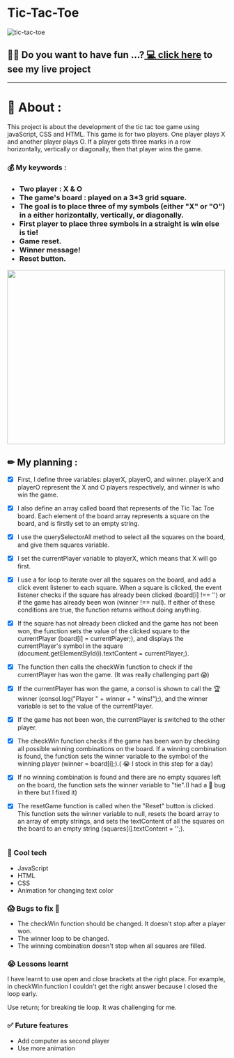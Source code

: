 # Tic-Tac-Toe

<img src="https://plus.unsplash.com/premium_photo-1671493286804-92cbe5ed1b6c?ixlib=rb-4.0.3&ixid=MnwxMjA3fDB8MHxwaG90by1wYWdlfHx8fGVufDB8fHx8&auto=format&fit=crop&w=1074&q=80" alt="tic-tac-toe" class="img1">
  
<h2> 🙋‍♀️ Do you want to have fun ...?<a href="https://afsharhadis123.github.io/tic-tac-toe/" class="">  💻 click here</a> to see my live project</h2>

-----------------------------------------------------------------------------------------------------------

<h1> 📝 About : </h1> 
 This project is about the development of the tic tac toe game using javaScript, CSS and HTML. This game is for two players. One player plays X and another player plays O. If a player gets three marks in a row horizontally, vertically or diagonally, then that player wins the game.

<h3> 💰 My keywords :<h3>

- Two player : X & O
- The game's board : played on a 3*3 grid square.
- The goal is to place three of my symbols (either "X" or "O") in a either horizontally, vertically, or diagonally.
- First player to place three symbols in a straight is win else is tie!
- Game reset.
- Winner message!
- Reset button. 

<img src="https://user-images.githubusercontent.com/129059226/233876900-f2162871-b01d-4537-ac65-fc3a0b8083a5.png" width="500" height="400">


<h2> ✏ My planning :</h2>

 -  [X] First, I define three variables: playerX, playerO, and winner. playerX and playerO represent the X and O players respectively, and winner is who win the game.

 -  [X] I also define an array called board that represents of the Tic Tac Toe board. Each element of the board array represents a square on the board, and is firstly set to an empty string.

 -  [X] I use the querySelectorAll method to select all the squares on the board, and give them squares variable.

 -  [X] I set the currentPlayer variable to playerX, which means that X will go first.

 -  [X] I use a for loop to iterate over all the squares on the board, and add a click event listener to each square. When a square is clicked, the event listener checks if the square has already been clicked (board[i] !== '') or if the game has already been won (winner !== null). If either of these conditions are true, the function returns without doing anything.

 -  [X] If the square has not already been clicked and the game has not been won, the function sets the value of the clicked square to the currentPlayer (board[i] = currentPlayer;), and displays the currentPlayer's symbol in the square (document.getElementById(i).textContent = currentPlayer;).

 -  [X] The function then calls the checkWin function to check if the currentPlayer has won the game. (It was really challenging part 😱)

 -  [X] If the currentPlayer has won the game, a consol is shown to call the 🏆 winner (consol.log("Player " + winner  + " wins!");), and the winner variable is set to the value of the currentPlayer.

 -  [X] If the game has not been won, the currentPlayer is switched to the other player.

 -  [X] The checkWin function checks if the game has been won by checking all possible winning combinations on the board. If a winning combination is found, the function sets the winner variable to the symbol of the winning player (winner = board[i];).( 😭 I stock in this step for a day)

 -  [X] If no winning combination is found and there are no empty squares left on the board, the function sets the winner variable to "tie".(I had a 💩 bug in there but I fixed it)

 -  [X] The resetGame function is called when the "Reset" button is clicked. This function sets the winner variable to null, resets the board array to an array of empty strings, and sets the textContent of all the squares on the board to an empty string (squares[i].textContent = '';).

<img src="https://images.unsplash.com/photo-1432888498266-38ffec3eaf0a?ixlib=rb-4.0.3&ixid=MnwxMjA3fDB8MHxwaG90by1wYWdlfHx8fGVufDB8fHx8&auto=format&fit=crop&w=1474&q=80" alt="" class="img2">

<h3> 🚀 Cool tech </h3>

 - JavaScript
 - HTML 
 - CSS
 - Animation for changing text color
 

<h3> 😱 Bugs to fix 💩 </h3>

 - The checkWin function should be changed. It doesn't stop after a player won.
 - The winner loop to be changed. 
 - The winning combination doesn't stop when all squares are filled.


<h3> 😭 Lessons learnt </h3> 
 <p> I have learnt to use open and close brackets at the right place. For example, in checkWin function I couldn't get the right answer because I closed the loop early.</p>

 <p> Use return; for breaking tie loop. It was challenging for me.</p>


 <h3> ✅  Future features </h3>
 
  - Add computer as second player
  - Use more animation






